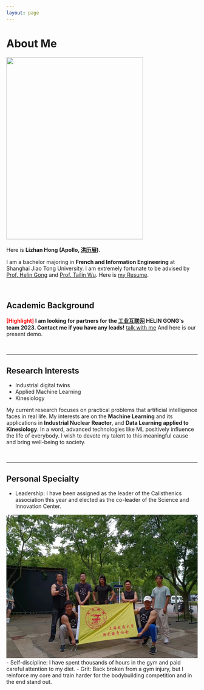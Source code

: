 ```yaml
---
layout: page
---
```


# About Me

<img src="https://ApolloHong.github.io/images/LizhanHongcasual.jpg" class="floatpic" width="360" height="480">

Here is **Lizhan Hong (Apollo, [洪历展](https://caihanlin.com/file/洪历展简历.pdf))**.

I am a bachelor majoring in **French and Information Engineering** at Shanghai Jiao Tong University. I am extremely fortunate to be advised by [Prof. Helin Gong](https://www.researchgate.net/profile/Helin-Gong-2) and [Prof. Tailin Wu](https://tailin.org). Here is [my Resume](https://caihanlin.com/file/Resume-HanlinCAI.pdf).

<br>

## Academic Background

**<font color='red'>[Highlight]</font> I am looking for partners for the [工业互联网](https://www.cii-contest.cn) HELIN GONG's team 2023. Contact me if you have any leads!** [talk with me](https://calendly.com/apollohong)
And here is our present demo.

<br>

---

## Research Interests

- Industrial digital twins
- Applied Machine Learning
- Kinesiology

My current research focuses on practical problems that artificial intelligence faces in real life. My interests are on the **Machine Learning** and its applications in **Industrial Nuclear Reactor**, and **Data Learning applied to Kinesiology**. In a word, advanced technologies like ML positively influence the life of everybody.  I wish to devote my talent to this meaningful cause and bring well-being to society.

<br>

---

## Personal Specialty

- Leadership: I have been assigned as the leader of the Calisthenics association this year and elected as the co-leader of the Science and Innovation Center.
<img src="/images/calisthenics.jpg">
- Self-discipline: I have spent thousands of hours in the gym and paid careful attention to my diet.
- Grit: Back broken from a gym injury, but I reinforce my core and train harder for the bodybuilding competition and in the end stand out.


<br>
